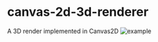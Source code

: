 # canvas-2d-3d-renderer
A 3D render implemented in Canvas2D
![example](https://raw.githubusercontent.com/brpylko/canvas-2d-3d-renderer/master/example.png)
